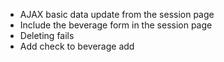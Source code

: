 - AJAX basic data update from the session page
- Include the beverage form in the session page
- Deleting fails
- Add check to beverage add
